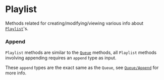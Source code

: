 # Playlist
Methods related for creating/modifying/viewing various info about [`Playlist`](../../common-objects/playlist.md)'s.

### Append
`Playlist` methods are similar to the [`Queue`](../queue/queue.md) methods, all `Playlist` methods involving appending requires an `append` type as input.

These `append` types are the exact same as the `Queue`, see [`Queue/Append`](../queue/queue.md#append) for more info.
